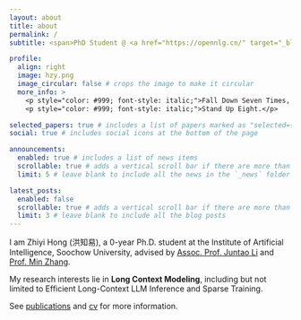 ```yaml
---
layout: about
title: about
permalink: /
subtitle: <span>PhD Student @ <a href="https://opennlg.cn/" target="_blank" rel="noopener noreferrer">OpenNLG Group</a> · Member @ <a href="https://github.com/LCM-Lab/" target="_blank" rel="noopener noreferrer">LCM-Lab</a></span>

profile:
  align: right
  image: hzy.png
  image_circular: false # crops the image to make it circular
  more_info: >
    <p style="color: #999; font-style: italic;">Fall Down Seven Times, </p>
    <p style="color: #999; font-style: italic;">Stand Up Eight.</p>

selected_papers: true # includes a list of papers marked as "selected={true}"
social: true # includes social icons at the bottom of the page

announcements:
  enabled: true # includes a list of news items
  scrollable: true # adds a vertical scroll bar if there are more than 3 news items
  limit: 5 # leave blank to include all the news in the `_news` folder

latest_posts:
  enabled: false
  scrollable: true # adds a vertical scroll bar if there are more than 3 new posts items
  limit: 3 # leave blank to include all the blog posts
---
```


I am Zhiyi Hong (洪知易), a 0-year Ph.D. student at the Institute of Artificial Intelligence, Soochow University, advised by [Assoc. Prof. Juntao Li](https://lijuntaopku.github.io/) and [Prof. Min Zhang](https://lijuntaopku.github.io/).

My research interests lie in **Long Context Modeling**, including but not limited to Efficient Long-Context LLM Inference and Sparse Training.

See [publications](/publications) and [cv](/cv) for more information.
